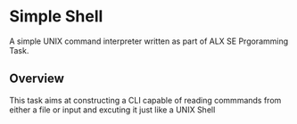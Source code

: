 # Simple Shell
A simple UNIX command interpreter written as part of ALX SE Prgoramming Task.

## Overview
This task aims at constructing a CLI capable of reading commmands from either a file or input and excuting it just like a UNIX Shell
